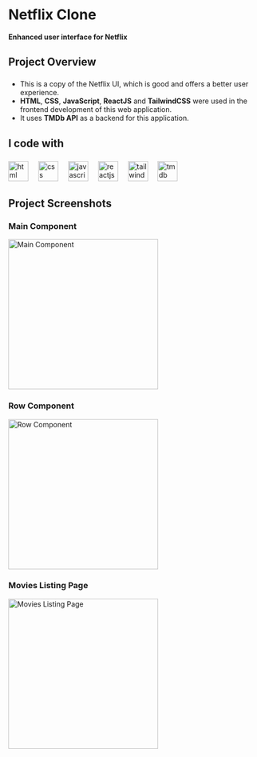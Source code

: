 <h1 align="left">Netflix Clone</h1>
<b align="left">Enhanced user interface for Netflix</b>

<h2 align="left">Project Overview</h2>

###

<p align="left">
  <ul>
    <li>This is a copy of the Netflix UI, which is good and offers a better user experience.</li>
    <li><b>HTML</b>, <b>CSS</b>, <b>JavaScript</b>, <b>ReactJS</b> and <b>TailwindCSS</b> were used in the frontend development of this web application.</li>
    <li>It uses <b>TMDb API</b> as a backend for this application.</li>
  </ul>
</p>

###

<h2 align="left">I code with</h2>

###

<div align="left">
  <img src="https://cdn.jsdelivr.net/gh/devicons/devicon/icons/html5/html5-original.svg" height="40" alt="html logo"  />
  <img width="12" />
  <img src="https://cdn.jsdelivr.net/gh/devicons/devicon/icons/css3/css3-original.svg" height="40" alt="css logo"  />
  <img width="12" />
  <img src="https://cdn.jsdelivr.net/gh/devicons/devicon/icons/javascript/javascript-original.svg" height="40" alt="javascript logo"  />
  <img width="12" />
  <img src="https://cdn.jsdelivr.net/gh/devicons/devicon/icons/react/react-original.svg" height="40" alt="reactjs logo"  />
  <img width="12" />
  <img src="https://upload.wikimedia.org/wikipedia/commons/d/d5/Tailwind_CSS_Logo.svg" height="40" alt="tailwindcss logo"  />
  <img width="12" />
  <img src="https://upload.wikimedia.org/wikipedia/commons/8/89/Tmdb.new.logo.svg" height="40" alt="tmdb logo"  />
</div>

###

<h2 align="left">Project Screenshots</h2>

###

<div align="left">
  <h3 align="left">Main Component</h3>
  <img src="https://github.com/HariBalaji96/Netflix-Clone/assets/110282557/99265c69-c766-477d-8e0d-fdb4eac99325" height="300" alt="Main Component"  />

  
  ###
  
  <h3 align="left">Row Component</h3>
  <img src="https://github.com/HariBalaji96/Netflix-Clone/assets/110282557/18fd8b67-fe93-454f-ab65-5ec70703dab1" height="300" alt="Row Component"  />

  ###
  
  <h3 align="left">Movies Listing Page</h3>
  <img src="https://github.com/HariBalaji96/Netflix-Clone/assets/110282557/ffa57b35-f322-4407-b722-f4e7d1051169" height="300" alt="Movies Listing Page">



</div>
